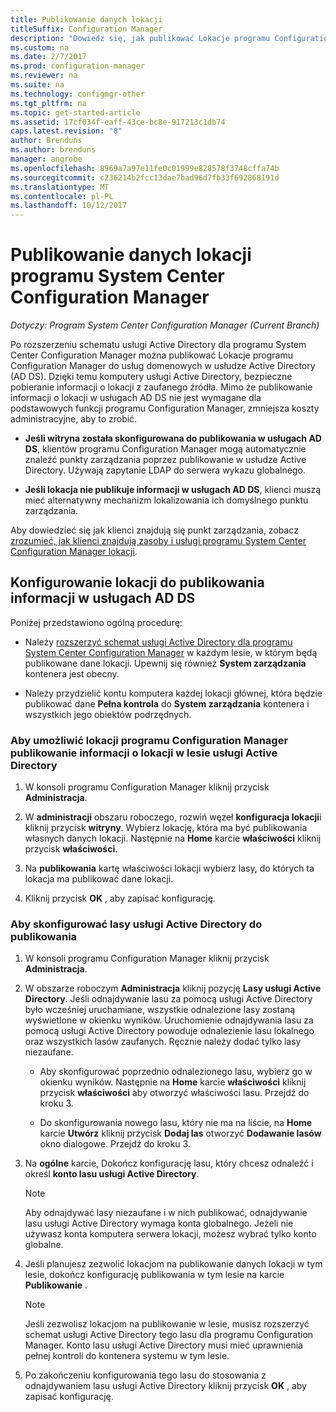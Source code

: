 ```yaml
---
title: Publikowanie danych lokacji
titleSuffix: Configuration Manager
description: "Dowiedz się, jak publikować Lokacje programu Configuration Manager w usługach domenowych w usłudze Active Directory."
ms.custom: na
ms.date: 2/7/2017
ms.prod: configuration-manager
ms.reviewer: na
ms.suite: na
ms.technology: configmgr-other
ms.tgt_pltfrm: na
ms.topic: get-started-article
ms.assetid: 17cf034f-eaff-43ce-bc8e-917213c1db74
caps.latest.revision: "8"
author: Brenduns
ms.author: brenduns
manager: angrobe
ms.openlocfilehash: 8969a7a97e11fe0c01999e828578f3748cffa74b
ms.sourcegitcommit: c236214b2fcc13dae7bad96d7fb33f692868191d
ms.translationtype: MT
ms.contentlocale: pl-PL
ms.lasthandoff: 10/12/2017
---
```

# <a name="publish-site-data-for-system-center-configuration-manager"></a>Publikowanie danych lokacji programu System Center Configuration Manager

*Dotyczy: Program System Center Configuration Manager (Current Branch)*

Po rozszerzeniu schematu usługi Active Directory dla programu System Center Configuration Manager można publikować Lokacje programu Configuration Manager do usług domenowych w usłudze Active Directory (AD DS). Dzięki temu komputery usługi Active Directory, bezpieczne pobieranie informacji o lokacji z zaufanego źródła. Mimo że publikowanie informacji o lokacji w usługach AD DS nie jest wymagane dla podstawowych funkcji programu Configuration Manager, zmniejsza koszty administracyjne, aby to zrobić.  

-   **Jeśli witryna została skonfigurowana do publikowania w usługach AD DS**, klientów programu Configuration Manager mogą automatycznie znaleźć punkty zarządzania poprzez publikowanie w usłudze Active Directory. Używają zapytanie LDAP do serwera wykazu globalnego.  

-   **Jeśli lokacja nie publikuje informacji w usługach AD DS**, klienci muszą mieć alternatywny mechanizm lokalizowania ich domyślnego punktu zarządzania.  

Aby dowiedzieć się jak klienci znajdują się punkt zarządzania, zobacz [zrozumieć, jak klienci znajdują zasoby i usługi programu System Center Configuration Manager lokacji](../../../../core/plan-design/hierarchy/understand-how-clients-find-site-resources-and-services.md).  

## <a name="configure-sites-to-publish-to-ad-ds"></a>Konfigurowanie lokacji do publikowania informacji w usługach AD DS  
 Poniżej przedstawiono ogólną procedurę:  

-   Należy [rozszerzyć schemat usługi Active Directory dla programu System Center Configuration Manager](../../../../core/plan-design/network/extend-the-active-directory-schema.md) w każdym lesie, w którym będą publikowane dane lokacji. Upewnij się również **System zarządzania** kontenera jest obecny.  

-   Należy przydzielić kontu komputera każdej lokacji głównej, która będzie publikować dane **Pełna kontrola** do **System zarządzania** kontenera i wszystkich jego obiektów podrzędnych.  

### <a name="to-enable-a-configuration-manager-site-to-publish-site-information-to-active-directory-forest"></a>Aby umożliwić lokacji programu Configuration Manager publikowanie informacji o lokacji w lesie usługi Active Directory

1.  W konsoli programu Configuration Manager kliknij przycisk **Administracja**.  

2.  W **administracji** obszaru roboczego, rozwiń węzeł **konfiguracja lokacji**i kliknij przycisk **witryny**. Wybierz lokację, która ma być publikowania własnych danych lokacji. Następnie na **Home** karcie **właściwości** kliknij przycisk **właściwości**.  

3.  Na **publikowania** kartę właściwości lokacji wybierz lasy, do których ta lokacja ma publikować dane lokacji.  

4.  Kliknij przycisk **OK** , aby zapisać konfigurację.  

### <a name="to-set-up-active-directory-forests-for-publishing"></a>Aby skonfigurować lasy usługi Active Directory do publikowania  

1.  W konsoli programu Configuration Manager kliknij przycisk **Administracja**.  

2.  W obszarze roboczym **Administracja** kliknij pozycję **Lasy usługi Active Directory**. Jeśli odnajdywanie lasu za pomocą usługi Active Directory było wcześniej uruchamiane, wszystkie odnalezione lasy zostaną wyświetlone w okienku wyników. Uruchomienie odnajdywania lasu za pomocą usługi Active Directory powoduje odnalezienie lasu lokalnego oraz wszystkich lasów zaufanych. Ręcznie należy dodać tylko lasy niezaufane.  

    -   Aby skonfigurować poprzednio odnalezionego lasu, wybierz go w okienku wyników. Następnie na **Home** karcie **właściwości** kliknij przycisk **właściwości** aby otworzyć właściwości lasu. Przejdź do kroku 3.  

    -   Do skonfigurowania nowego lasu, który nie ma na liście, na **Home** karcie **Utwórz** kliknij przycisk **Dodaj las** otworzyć **Dodawanie lasów** okno dialogowe. Przejdź do kroku 3.  

3.  Na **ogólne** karcie, Dokończ konfigurację lasu, który chcesz odnaleźć i określ **konto lasu usługi Active Directory**.  

    > [!NOTE]  
    >  Aby odnajdywać lasy niezaufane i w nich publikować, odnajdywanie lasu usługi Active Directory wymaga konta globalnego. Jeżeli nie używasz konta komputera serwera lokacji, możesz wybrać tylko konto globalne.  

4.  Jeśli planujesz zezwolić lokacjom na publikowanie danych lokacji w tym lesie, dokończ konfigurację publikowania w tym lesie na karcie **Publikowanie** .  

    > [!NOTE]  
    >  Jeśli zezwolisz lokacjom na publikowanie w lesie, musisz rozszerzyć schemat usługi Active Directory tego lasu dla programu Configuration Manager. Konto lasu usługi Active Directory musi mieć uprawnienia pełnej kontroli do kontenera systemu w tym lesie.  

5.  Po zakończeniu konfigurowania tego lasu do stosowania z odnajdywaniem lasu usługi Active Directory kliknij przycisk **OK** , aby zapisać konfigurację.  
